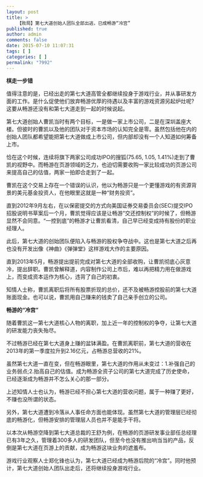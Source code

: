 ```yaml
---
layout: post
title: >
    【败局】第七大道创始人团队全部出逃，已成畅游“冷宫”
published: true
author: admin
comments: false
date: 2015-07-10 11:07:31
tags: [ ]
categories: [ ]
permalink: "7992"
---
```

**棋走一步错**

值得注意的是，已经出走的第七大道高管全都继续投身于游戏行业，并从事研发方面的工作。是什么促使他们放弃畅游优厚的待遇以及丰富的游戏资源另起炉灶呢?这要从畅游还没有和第七大道走到一起的时候说起。

第七大道创始人曹凯当时有两个目标，一是做一家上市公司，二是在深圳盖座大楼。但彼时的曹凯以及他的团队对于资本市场的认知完全是零。虽然包括他在内的创始人团队都希望能把第七大道做成上市公司，但内部却没有一个人知道如何筹备上市。

恰在这个时候，连续将旗下两家公司成功IPO的搜狐(75.65, 1.05, 1.41%)走到了曹凯的视野中。而畅游在页游领域的乏力，也迫切需要收购一家比较成功的页游公司来提高自己的估值，两家一拍即合走到了一起。

曹凯在这个交易上存在一个错误的认识，他以为畅游只是一个更懂游戏的有资源背景的美元基金投资人，在他眼里这就是一种“财务投资”。

直到2012年9月左右，在以保密提交的方式向美国证券交易委员会(SEC)提交IPO招股说明书草案后一个月，曹凯觉得应该是让畅游“交还控制权”的时候了，但畅游显然不会同意。“一控到底”的畅游才让曹凯看清，自己早已经变成持有股份的职业经理人。

此后，第七大道的创始团队便陷入与畅游的股权争夺战中。这也是第七大道之后再也没有开发出像《神曲》《弹弹堂》这样游戏大作的主要原因。

直到2013年5月，畅游提出提前完成对第七大道的全部收购，让曹凯彻底心灰意冷，提出辞职。曹凯曾解释道，内容制作公司上市后，难以再把精力用在做游戏上，而变成资本运作为核心，违背了自己的初衷。

知情人士称，曹凯离职后将所有股票折现的总价，还不及被畅游控股前的第七大道账面现金。也可以说，曹凯用自己赚来的钱卖了自己亲手创立的公司。

**畅游的“冷宫”**

随着曹凯这一第七大道核心人物的离职，加上近一年的控制权的争夺，让第七大道的研发能力丧失殆尽。

不过畅游已经在第七大道身上赚的盆钵满盈。在曹凯离职前，第七大道的营收在2013年的第一季度拉升到2.16亿元，占畅游总营收的21%。

虽然第七大道一直在变，但在畅游眼里，第七大道的作用从未变过：1.补强自己的业务弱点;2.抬高自己的估值。成为畅游全资子公司的第七大道完成了历史使命，已经逐渐成为畅游并不怎么关心的那一部分。

上述知情人士也认为，畅游已经不担心第七大道的营收问题，属于一种赚了更好，不赚也没所谓的状态。

另外，第七大道遭到冷落从人事任命方面也能体现。虽然第七大道的管理层已经彻底的畅游化，但畅游安排的管理层人员也并不是能手干将。

以本次从畅游空降到第七大道总裁的王舒为例，在畅游的页游研发事业部任总经理已有3年之久，管理着300多人的研发团队，但至今也没有推出响当当的产品，反倒是第七大道在页游上的贡献，成为畅游这块业务的遮羞布。

游戏行业观察人士郑化锋也认为，第七大道已经成为畅游后院的“冷宫”。同时他预计，第七大道创始人团队出走后，还将继续投身游戏行业。